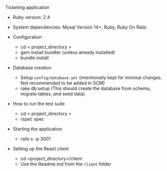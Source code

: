 Ticketing application

* Ruby version: 2.4

* System dependencies: Mysql Version 14+, Ruby, Ruby On Rails

* Configuration
  - cd < project_directory >
  - gem install bundler (unless already installed)
  - bundle install

* Database creation
  - Setup `config/database.yml` (intentionally kept for minimal changes. Not recommended to be added in SCM)
  - rake db:setup (This should create the database from schema, migrate tables, and seed data)

* How to run the test suite
  - cd < project_directory >
  - rspec spec

* Starting the application
  - rails s -p 3001

* Setting up the React client
  - cd <project_directory>/client
  - Use the Readme.md from the `client` folder

